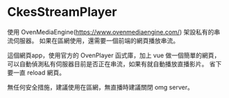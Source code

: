 # CkesStreamPlayer

使用 OvenMediaEngine(https://www.ovenmediaengine.com/) 架設私有的串流伺服器。
如果在區網使用，還需要一個前端的網頁播放串流。

這個網頁app，使用官方的 OvenPlayer 函式庫，加上 vue 做一個簡單的網頁，
可以自動偵測私有伺服器目前是否正在串流，如果有就自動播放直播影片。
省下要一直 reload 網頁。

無任何安全措施，建議使用在區網，無直播時建議關閉 omg server。

